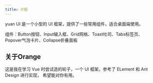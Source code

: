 ```yaml
---
title: 介绍
---
```


yuan UI 是一个小型的 UI 框架，提供了一些常用组件，适合桌面端使用。

组件：Button按钮、Input输入框、Grid网格、Toast吐司、Tabs标签页、Popover气泡卡片、Collapse折叠面板

## 关于Orange

这是我在学习 Vue 时尝试造的轮子，一个 UI 框架，参考了 ELement 和 Ant Design 进行实现，
希望能对你有用。